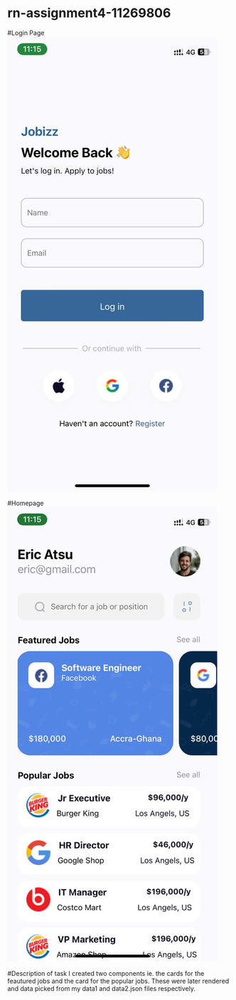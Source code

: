 # rn-assignment4-11269806

#Login Page
![Image of login Page](Clone/assets/SS1.jpg)


#Homepage
![Image of homepage](Clone/assets/ss2.jpg)

#Description of task
I created two components ie. the cards for the feautured jobs and the card for the popular jobs. These were later rendered and data picked from my data1 and data2.json files respectively.